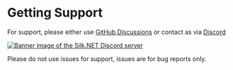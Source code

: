 # Getting Support
For support, please either use [GitHub Discussions](https://github.com/dotnet/Silk.NET/discussions) or contact as via [Discord](https://discord.com/invite/DTHHXRt)


<a href="https://discord.com/invite/DTHHXRt"><img src="https://discordapp.com/api/guilds/521092042781229087/widget.png?style=banner2" alt="Banner image of the Silk.NET Discord server"/></a>


Please do not use issues for support, issues are for bug reports only.
